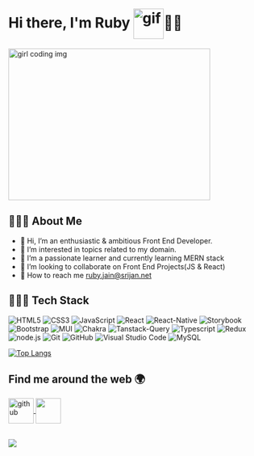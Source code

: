 # Hi there, I'm Ruby <img align="center" src="https://i.pinimg.com/originals/b9/37/12/b9371273ae94a946e92074d1b9696680.gif" width="60" height="60" alt="gif">👩‍💻
<img align="center" src="https://miro.medium.com/max/1600/0*K2WLMTExLyida7OR.gif" width="400" height="300" alt="girl coding img" >

## 👩🏼‍💼 About Me
- 👋 Hi, I’m an enthusiastic & ambitious Front End Developer.
- 👀 I’m interested in topics related to my domain.
- 🌱 I’m a passionate learner and currently learning MERN stack
- 💞️ I’m looking to collaborate on Front End Projects(JS & React)
- 📩 How to reach me ruby.jain@srijan.net

## 👩🏻‍💻  Tech Stack 

![HTML5](https://img.shields.io/badge/html5-%23E34F26.svg?style=for-the-badge&logo=html5&logoColor=white) 
![CSS3](https://img.shields.io/badge/css3-%231572B6.svg?style=for-the-badge&logo=css3&logoColor=white)
![JavaScript](https://img.shields.io/badge/javascript-%23323330.svg?style=for-the-badge&logo=javascript&logoColor=%23F7DF1E)
![React](https://img.shields.io/badge/react-%23323330.svg?style=for-the-badge&logo=react&logoColor=blue)
![React-Native](https://img.shields.io/badge/react-native-%23323330.svg?style=for-the-badge&logo=react-native&logoColor=blue)
![Storybook](https://img.shields.io/badge/storybook-%23323330.svg?style=for-the-badge&logo=storybook&logoColor=pink)
![Bootstrap](https://img.shields.io/badge/bootstrap-%23323330.svg?style=for-the-badge&logo=bootstrap&logoColor=%23F7DF1E)
![MUI](https://img.shields.io/badge/mui-%23323330.svg?style=for-the-badge&logo=mui&logoColor=%23F7DF1E)
![Chakra](https://img.shields.io/badge/chakra-%23323330.svg?style=for-the-badge&logo=chakraui&logoColor=blue)
![Tanstack-Query](https://img.shields.io/badge/tanstack-query-%23323330.svg?style=for-the-badge&logo=tanstack-query&logoColor=%23F7DF1E)
![Typescript](https://img.shields.io/badge/typescript-%23323330.svg?style=for-the-badge&logo=typescript&logoColor=blue)
![Redux](https://img.shields.io/badge/redux-%23323330.svg?style=for-the-badge&logo=redux&logoColor=pink)
![node.js](https://img.shields.io/badge/node.js-%23323330.svg?style=for-the-badge&logo=node.js&logoColor=green)
![Git](https://img.shields.io/badge/git-%23F05033.svg?style=for-the-badge&logo=git&logoColor=white)
![GitHub](https://img.shields.io/badge/github-%23121011.svg?style=for-the-badge&logo=github&logoColor=white)
![Visual Studio Code](https://img.shields.io/badge/Visual%20Studio%20Code-0078d7.svg?style=for-the-badge&logo=visual-studio-code&logoColor=white)
![MySQL](https://img.shields.io/badge/mysql-%2300f.svg?style=for-the-badge&logo=mysql&logoColor=white)

[![Top Langs](https://github-readme-stats.vercel.app/api/top-langs/?username=Ruby-Jain&layout=donut&text_bold=true&include_all_commits=true&theme=tokyonight&card_width=250&show_icons=true&hide=swift&langs_count=7)](https://github.com/Ruby-Jain/github-readme-stats)

## Find me around the web 🌍
<a href="https://github.com/rubyjain-srijan"><img align="center" src="https://upload.wikimedia.org/wikipedia/commons/thumb/9/91/Octicons-mark-github.svg/2048px-Octicons-mark-github.svg.png" width="50" height="50" alt="github"> </a>      <a href="https://www.linkedin.com/in/ruby-jain-0032a1144">
        <img align="center" height="50" src="https://user-images.githubusercontent.com/46517096/166973395-19676cd8-f8ec-4abf-83ff-da8243505b82.png"/></a>   
<br><div>
        ![](https://komarev.com/ghpvc/?username=rubyjain-srijan&color=brightgreen) 
